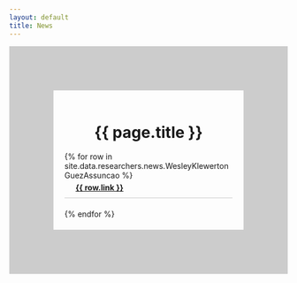 ```yaml
---
layout: default
title: News
---
```

<div style="display: flex; flex-direction: column; align-items: left; border: 80px solid #ccc; padding: 20px;">
  <h1 style="text-align: center;">{{ page.title }}</h1>
  {% for row in site.data.researchers.news.WesleyKlewertonGuezAssuncao %}
  <div style="text-align: left; margin-bottom: 20px; border-bottom: 1px solid #ccc; padding-bottom: 10px;">
      <div style="font-weight: bold; margin-top: 5px; margin-left: 20px;">
        <!-- &nsbp; -->
         <a href="{{row.link}}">{{ row.link }}</a>
      </div>
  </div>
  {% endfor %}
</div>



